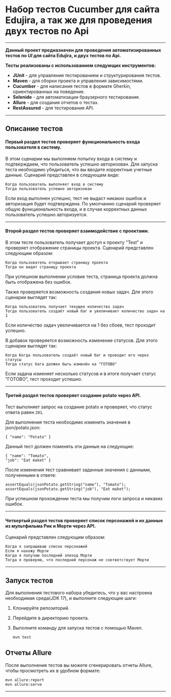 # Набор тестов Cucumber для сайта Edujira, а так же для проведения двух тестов по Api

---

**Данный проект предназначен для проведения автоматизированных тестов по *UI* для сайта Edujira, и двух тестов по Api.**

**Тесты реализованы с использованием следующих инструментов:**

- **JUnit** - для управления тестированием и структурирования тестов.
- **Maven** - для сборки проекта и управления зависимостями.
- **Cucumber** - для написания тестов в формате Gherkin, ориентированных на поведение.
- **Selenide** - для автоматизации браузерного тестирования.
- **Allure** - для создания отчетов о тестах.
- **RestAssured** - для тестирования API.

---

## Описание тестов

#### Первый раздел тестов проверяет функциональность входа пользователя в систему.
В этом сценарии мы выполняем попытку входа в систему и подтверждаем, что пользователь успешно авторизован.
Для запуска теста необходимо убедиться, что вы вводите корректные учетные данные.
Сценарий представлен в следующем виде:

    Когда пользователь выполняет вход в систему
    Тогда пользователь успешно авторизован

Если вход выполнен успешно, тест не выдаст никаких ошибок и авторизация будет подтверждена.
По умолчанию сценарий проверяет общую функциональность входа, и в случае корректных данных пользователь успешно авторизуется.
***
#### Второй раздел тестов проверяет взаимодействие с проектами.
В этом тесте пользователь получает доступ к проекту &quot;Test&quot; и проверяет отображение страницы проекта.
Сценарий представлен следующим образом:


    Когда пользователь открывает страницу проекта
    Тогда он видит страницу проекта


При  успешном выполнении условие теста, страница проекта должна быть отображена без ошибок.

Также проверяется возможность создания новых задач.
Для этого сценарии выглядят так:

    Когда пользователь получает текущее количество задач
    Тогда пользователь создаёт новый баг и увеличивает количество задач на 1

Если количество задач увеличивается на 1 без сбоев, тест проходит успешно.
 
В добавок проверяется возможность изменение статусов.
Для этого сценарии выглядят так:

    Когда Когда пользователь создаёт новый баг и проводит его через статусы
    Тогда статус бага должен быть изменён на "ГОТОВО"

Если задача изменяет несколько статусов и в итоге получает статус "ГОТОВО", тест проходит успешно.
***
#### Третий раздел тестов проверяет создание potato через API.
Тест выполняет запрос на создание potato и проверяет, что статус ответа равен `201`.

Для выполнения теста необходимо изменить значения в json/potato.json:

    { "name": "Potato" }

Данный тест должен поменять эти данные на следующие:

    { "name": "Tomato",
    "job": "Eat maket" }

После изменения тест сравнивает заданные значения с данными, полученными в ответе:

    assertEquals(jsonPotato.getString("name"), "Tomato");
    assertEquals(jsonPotato.getString("job"), "Eat maket");

При успешном прохождении теста мы получим логи запроса и никаких ошибок.
***
#### Четвертый раздел тестов проверяет список персонажей и их данные из мультфильма **Рик и Морти** через API.
Сценарий представлен следующим образом:

    Когда я запрашиваю список персонажей
    Если я нахожу Морти
    Когда я получаю последний эпизод Морти
    Тогда я проверяю, что последний персонаж не соответствует Морти
---

## Запуск тестов

Для выполнения тестового набора убедитесь, что у вас настроена необходимая среда(JDK 17), и выполните следующие шаги:

1. Клонируйте репозиторий.
2. Перейдите в директорию проекта.
3. Выполните команду для запуска тестов с помощью Maven.

       mvn test


## Отчеты Allure

После выполнения тестов вы можете сгенерировать отчеты Allure, чтобы просмотреть их в удобном формате:


    mvn allure:report
    mvn allure:serve


---

